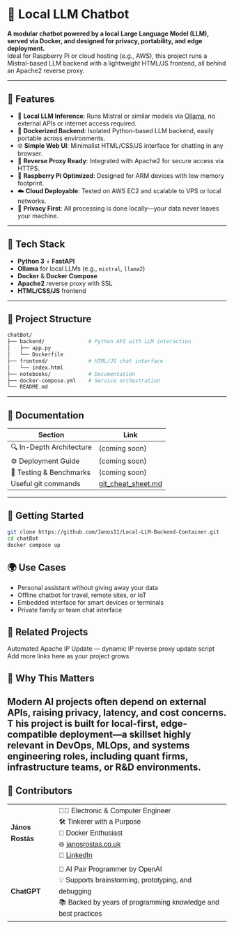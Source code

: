 # 💬 Local LLM Chatbot

**A modular chatbot powered by a local Large Language Model (LLM), served via Docker, and designed for privacy, portability, and edge deployment.**  
Ideal for Raspberry Pi or cloud hosting (e.g., AWS), this project runs a Mistral-based LLM backend with a lightweight HTML/JS frontend, all behind an Apache2 reverse proxy.

---

## 🚀 Features

- 🧠 **Local LLM Inference**: Runs Mistral or similar models via [Ollama](https://ollama.com), no external APIs or internet access required.
- 🐳 **Dockerized Backend**: Isolated Python-based LLM backend, easily portable across environments.
- 🌐 **Simple Web UI**: Minimalist HTML/CSS/JS interface for chatting in any browser.
- 🔄 **Reverse Proxy Ready**: Integrated with Apache2 for secure access via HTTPS.
- 🍓 **Raspberry Pi Optimized**: Designed for ARM devices with low memory footprint.
- ☁️ **Cloud Deployable**: Tested on AWS EC2 and scalable to VPS or local networks.
- 🔐 **Privacy First**: All processing is done locally—your data never leaves your machine.

---

## 🧱 Tech Stack

- **Python 3** + **FastAPI**
- **Ollama** for local LLMs (e.g., `mistral`, `llama2`)
- **Docker** & **Docker Compose**
- **Apache2** reverse proxy with SSL
- **HTML/CSS/JS** frontend

---

## 📂 Project Structure

```bash
chatBot/
├── backend/              # Python API with LLM interaction
│   ├── app.py
│   └── Dockerfile
├── frontend/             # HTML/JS chat interface
│   └── index.html
├── notebooks/            # Documentation
├── docker-compose.yml    # Service orchestration
└── README.md
```

---
## 📌 Documentation

| Section                   | 	Link                                                                                                 |
|---------------------------|-------------------------------------------------------------------------------------------------------|
| 🔍 In-Depth Architecture	 | (coming soon)                                                                                         |
| ⚙️ Deployment Guide	      | (coming soon)                                                                                         |
| 🧪 Testing & Benchmarks	  | (coming soon)                                                                                         |
| Useful git commands       |  [git_cheat_sheet.md](https://github.com/Janos11/Robot_Web_Controller/blob/master/git_cheat_sheet.md) |



---
## 🧭 Getting Started

```bash
git clone https://github.com/Janos11/Local-LLM-Backend-Container.git
cd chatBot
docker compose up
```


## 🌍 Use Cases

- Personal assistant without giving away your data
- Offline chatbot for travel, remote sites, or IoT
- Embedded interface for smart devices or terminals
- Private family or team chat interface




## 📎 Related Projects

Automated Apache IP Update — dynamic IP reverse proxy update script
Add more links here as your project grows



## 🧠 Why This Matters

Modern AI projects often depend on external APIs, raising privacy, latency, and cost concerns. T
his project is built for local-first, edge-compatible deployment—a skillset highly relevant in 
DevOps, MLOps, and systems engineering roles, including quant firms, infrastructure teams, or R&D environments.
---
## 🤝 Contributors

<table style="font-family: Arial, sans-serif; line-height: 1.6;">
  <tr>
    <td><strong>János Rostás</strong></td>
    <td>
      👨‍💻 Electronic & Computer Engineer<br>
      🛠️ Tinkerer with a Purpose<br>
      🐳 Docker Enthusiast<br>
      🌐 <a href="https://janosrostas.co.uk" target="_blank">janosrostas.co.uk</a><br>
      🔗 <a href="https://www.linkedin.com/in/janos-rostas/" target="_blank">LinkedIn</a>
    </td>
  </tr>
  <tr>
    <td><strong>ChatGPT</strong></td>
    <td>
      🤖 AI Pair Programmer by OpenAI<br>
      💡 Supports brainstorming, prototyping, and debugging<br>
      📚 Backed by years of programming knowledge and best practices
    </td>
  </tr>
</table>